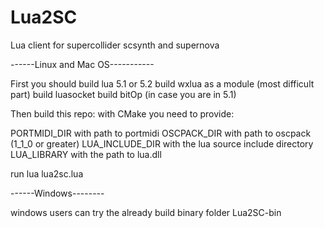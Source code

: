 Lua2SC
======

Lua client for supercollider scsynth and supernova

------Linux and Mac OS-----------

First you should build lua 5.1 or 5.2
build wxlua as a module (most difficult part)
build luasocket
build bitOp (in case you are in 5.1)

Then build this repo:
with CMake you need to provide:

PORTMIDI_DIR with path to portmidi
OSCPACK_DIR with path to oscpack (1_1_0 or greater)
LUA_INCLUDE_DIR with the lua source include directory
LUA_LIBRARY with the path to lua.dll

run lua lua2sc.lua


------Windows--------

windows users can try the already build binary folder Lua2SC-bin
